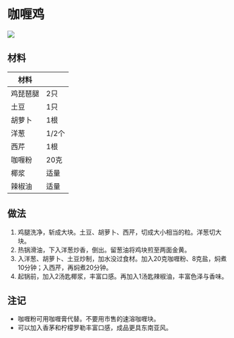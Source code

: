 # 咖喱鸡

![](../Images/咖喱鸡.jpg)

## 材料

| 材料 |   |
| --- | --- |
| 鸡琵琶腿 | 2只 |
| 土豆 | 1只 |
| 胡萝卜 | 1根 |
| 洋葱 | 1/2个 |
| 西芹 | 1根 |
| 咖喱粉 | 20克 |
| 椰浆 | 适量 |
| 辣椒油 | 适量 |

## 做法

1. 鸡腿洗净，斩成大块。土豆、胡萝卜、西芹，切成大小相当的粒。洋葱切大块。
2. 热锅滑油，下入洋葱炒香，倒出。留葱油将鸡块煎至两面金黄。
3. 入洋葱、胡萝卜、土豆炒制，加水没过食材。加入20克咖喱粉、8克盐，焖煮10分钟；入西芹，再焖煮20分钟。
5. 起锅前，加入2汤匙椰浆，丰富口感。再加入1汤匙辣椒油，丰富色泽与香味。

## 注记

- 咖喱粉可用咖喱膏代替。不要用市售的速溶咖喱块。
- 可以加入香茅和柠檬罗勒丰富口感，成品更具东南亚风。